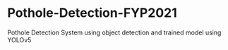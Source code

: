 # Pothole-Detection-FYP2021
Pothole Detection System using object detection and trained model using YOLOv5
